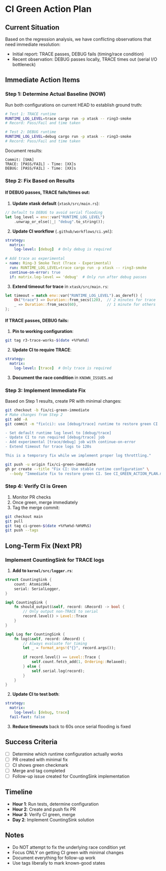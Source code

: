# CI Green Action Plan

## Current Situation

Based on the regression analysis, we have conflicting observations that need immediate resolution:
- Initial report: TRACE passes, DEBUG fails (timing/race condition)
- Recent observation: DEBUG passes locally, TRACE times out (serial I/O bottleneck)

## Immediate Action Items

### Step 1: Determine Actual Baseline (NOW)

Run both configurations on current HEAD to establish ground truth:

```bash
# Test 1: TRACE runtime
RUNTIME_LOG_LEVEL=trace cargo run -p xtask -- ring3-smoke
# Record: Pass/Fail and time taken

# Test 2: DEBUG runtime  
RUNTIME_LOG_LEVEL=debug cargo run -p xtask -- ring3-smoke
# Record: Pass/Fail and time taken
```

Document results:
```
Commit: [SHA]
TRACE: [PASS/FAIL] - Time: [XX]s
DEBUG: [PASS/FAIL] - Time: [XX]s
```

### Step 2: Fix Based on Results

#### If DEBUG passes, TRACE fails/times out:

1. **Update xtask default** (`xtask/src/main.rs`):
```rust
// Default to DEBUG to avoid serial flooding
let log_level = env::var("RUNTIME_LOG_LEVEL")
    .unwrap_or_else(|_| "debug".to_string());
```

2. **Update CI workflow** (`.github/workflows/ci.yml`):
```yaml
strategy:
  matrix:
    log-level: [debug]  # Only debug is required
    
# Add trace as experimental
- name: Ring-3 Smoke Test (Trace - Experimental)
  run: RUNTIME_LOG_LEVEL=trace cargo run -p xtask -- ring3-smoke
  continue-on-error: true
  if: matrix.log-level == 'debug'  # Only run after debug passes
```

3. **Extend timeout for trace** in `xtask/src/main.rs`:
```rust
let timeout = match env::var("RUNTIME_LOG_LEVEL").as_deref() {
    Ok("trace") => Duration::from_secs(120),  // 2 minutes for trace
    _ => Duration::from_secs(60),             // 1 minute for others
};
```

#### If TRACE passes, DEBUG fails:

1. **Pin to working configuration**:
```bash
git tag r3-trace-works-$(date +%Y%m%d)
```

2. **Update CI to require TRACE**:
```yaml
strategy:
  matrix:
    log-level: [trace]  # Only trace is required
```

3. **Document the race condition** in `KNOWN_ISSUES.md`

### Step 3: Implement Immediate Fix

Based on Step 1 results, create PR with minimal changes:

```bash
git checkout -b fix/ci-green-immediate
# Make changes from Step 2
git add -A
git commit -m "fix(ci): use [debug/trace] runtime to restore green CI

- Set default runtime log level to [debug/trace]
- Update CI to run required [debug/trace] job
- Add experimental [trace/debug] job with continue-on-error
- Extend timeout for trace logs to 120s

This is a temporary fix while we implement proper log throttling."

git push -u origin fix/ci-green-immediate
gh pr create --title "Fix CI: Use stable runtime configuration" \
  --body "Immediate fix to restore green CI. See CI_GREEN_ACTION_PLAN.md"
```

### Step 4: Verify CI is Green

1. Monitor PR checks
2. Once green, merge immediately
3. Tag the merge commit:
```bash
git checkout main
git pull
git tag ci-green-$(date +%Y%m%d-%H%M%S)
git push --tags
```

## Long-Term Fix (Next PR)

### Implement CountingSink for TRACE logs

1. **Add to `kernel/src/logger.rs`**:
```rust
struct CountingSink {
    count: AtomicU64,
    serial: SerialLogger,
}

impl CountingSink {
    fn should_output(&self, record: &Record) -> bool {
        // Only output non-TRACE to serial
        record.level() > Level::Trace
    }
}

impl Log for CountingSink {
    fn log(&self, record: &Record) {
        // Always evaluate for timing
        let _ = format_args!("{}", record.args());
        
        if record.level() == Level::Trace {
            self.count.fetch_add(1, Ordering::Relaxed);
        } else {
            self.serial.log(record);
        }
    }
}
```

2. **Update CI to test both**:
```yaml
strategy:
  matrix:
    log-level: [debug, trace]
  fail-fast: false
```

3. **Reduce timeouts** back to 60s once serial flooding is fixed

## Success Criteria

- [ ] Determine which runtime configuration actually works
- [ ] PR created with minimal fix
- [ ] CI shows green checkmark
- [ ] Merge and tag completed
- [ ] Follow-up issue created for CountingSink implementation

## Timeline

- **Hour 1**: Run tests, determine configuration
- **Hour 2**: Create and push fix PR  
- **Hour 3**: Verify CI green, merge
- **Day 2**: Implement CountingSink solution

## Notes

- Do NOT attempt to fix the underlying race condition yet
- Focus ONLY on getting CI green with minimal changes
- Document everything for follow-up work
- Use tags liberally to mark known-good states